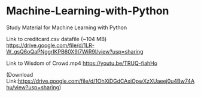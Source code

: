 # Machine-Learning-with-Python
Study Material for Machine Learning with Python

Link to creditcard.csv datafile (~104 MB)
https://drive.google.com/file/d/1LR-W_gsQ6oQaPNggrlKPB60X9I7WiR9l/view?usp=sharing

Link to Wisdom of Crowd.mp4
https://youtu.be/TRUQ-fiahHo

(Download Link:https://drive.google.com/file/d/1OhXiDGdCAxiOpwXzXUaeej0u4Bw74Ahu/view?usp=sharing)
